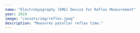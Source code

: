 ```yaml
---
name: "Electromyography (EMG) Device for Reflex Measurement"
year: 2019
image: "/assets/img/reflex.jpeg"
description: "Measures patellar reflex time."
---
```


